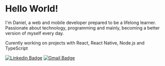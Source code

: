 # Hello World!

I'm Daniel, a web and mobile developer prepared to be a lifelong learner. Passionate about technology, programming and mainly, becoming a better version of myself every day.

Curently working on projects with React, React Native, Node.js and TypeScript

[![Linkedin Badge](https://img.shields.io/badge/-DanielMesquita-blue?style=for-the-badge&logo=Linkedin&logoColor=white&link=https://www.linkedin.com/in/danielmesquitta/)](https://www.linkedin.com/in/danielmesquitta/)
[![Gmail Badge](https://img.shields.io/badge/-danielmesquitta123@gmail.com-c14438?style=for-the-badge&logo=Gmail&logoColor=white&link=mailto:danielmesquitta123@gmail.com)](mailto:danielmesquitta123@gmail.com)
